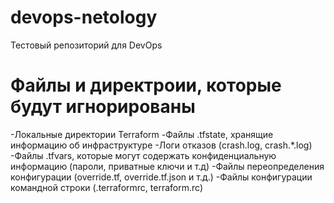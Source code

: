 # devops-netology

Тестовый репозиторий для DevOps

# Файлы и директроии, которые будут игнорированы

-Локальные директории Terraform
-Файлы .tfstate, хранящие информацию об инфраструктуре
-Логи отказов (crash.log, crash.*.log)
-Файлы .tfvars, которые могут содержать конфиденциальную информацию (пароли, приватные ключи и т.д)
-Файлы переопределения конфигурации (override.tf, override.tf.json и т.д.)
-Файлы конфигурации командной строки (.terraformrc, terraform.rc)
